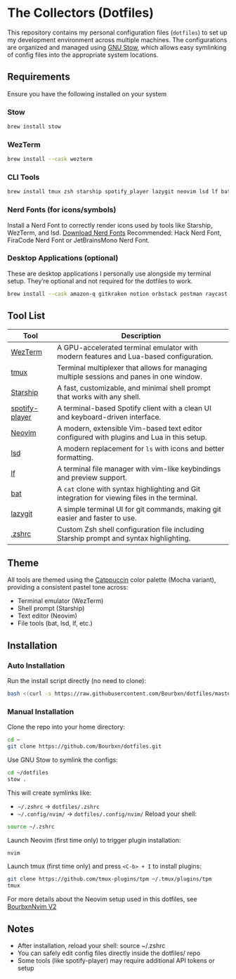 # The Collectors (Dotfiles)
This repository contains my personal configuration files (`dotfiles`) to set up my development environment across multiple machines. The configurations are organized and managed using [GNU Stow](https://www.gnu.org/software/stow/), which allows easy symlinking of config files into the appropriate system locations.

## Requirements
Ensure you have the following installed on your system
### Stow
```bash
brew install stow
```
### WezTerm
```bash
brew install --cask wezterm
```
### CLI Tools
```bash
brew install tmux zsh starship spotify_player lazygit neovim lsd lf bat ripgrep zsh-syntax-highlighting
```
### Nerd Fonts (for icons/symbols)
Install a Nerd Font to correctly render icons used by tools like Starship, WezTerm, and lsd. [Download Nerd Fonts](https://www.nerdfonts.com/font-downloads)
Recommended: Hack Nerd Font, FiraCode Nerd Font or JetBrainsMono Nerd Font.
### Desktop Applications (optional)
These are desktop applications I personally use alongside my terminal setup. They’re optional and not required for the dotfiles to work.
```bash
brew install --cask amazon-q gitkraken notion orbstack postman raycast tableplus
```


## Tool List

| Tool | Description |
|------|-------------|
| [WezTerm](https://wezfurlong.org/wezterm/) | A GPU-accelerated terminal emulator with modern features and Lua-based configuration. |
| [tmux](https://github.com/tmux/tmux) | Terminal multiplexer that allows for managing multiple sessions and panes in one window. |
| [Starship](https://starship.rs/) | A fast, customizable, and minimal shell prompt that works with any shell. |
| [spotify-player](https://github.com/aome510/spotify-player) | A terminal-based Spotify client with a clean UI and keyboard-driven interface. |
| [Neovim](https://neovim.io/) | A modern, extensible Vim-based text editor configured with plugins and Lua in this setup. |
| [lsd](https://github.com/lsd-rs/lsd) | A modern replacement for `ls` with icons and better formatting. |
| [lf](https://github.com/gokcehan/lf) | A terminal file manager with vim-like keybindings and preview support. |
| [bat](https://github.com/sharkdp/bat) | A `cat` clone with syntax highlighting and Git integration for viewing files in the terminal. |
| [lazygit](https://github.com/jesseduffield/lazygit) | A simple terminal UI for git commands, making git easier and faster to use. |
| [.zshrc](https://zsh.sourceforge.io/) | Custom Zsh shell configuration file including Starship prompt and syntax highlighting. |


## Theme
All tools are themed using the [Catppuccin](https://github.com/catppuccin) color palette (Mocha variant), providing a consistent pastel tone across:
- Terminal emulator (WezTerm)
- Shell prompt (Starship)
- Text editor (Neovim)
- File tools (bat, lsd, lf, etc.)

## Installation
### Auto Installation
Run the install script directly (no need to clone):
```bash
bash <(curl -s https://raw.githubusercontent.com/Bourbxn/dotfiles/master/install.sh)
```

### Manual Installation
Clone the repo into your home directory:
```bash
cd ~
git clone https://github.com/Bourbxn/dotfiles.git
```
Use GNU Stow to symlink the configs:
```bash
cd ~/dotfiles
stow .
```
This will create symlinks like:
- `~/.zshrc` → `dotfiles/.zshrc`
- `~/.config/nvim/` → `dotfiles/.config/nvim/`
Reload your shell:
```bash
source ~/.zshrc
```
Launch Neovim (first time only) to trigger plugin installation:
```bash
nvim
```
Launch tmux (first time only) and press `<C-b> + I` to install plugins:
```bash
git clone https://github.com/tmux-plugins/tpm ~/.tmux/plugins/tpm
tmux
```

For more details about the Neovim setup used in this dotfiles, see [BourbxnNvim V2](https://github.com/Bourbxn/bourbxn-nvim-v2)

## Notes
- After installation, reload your shell: source ~/.zshrc
- You can safely edit config files directly inside the dotfiles/ repo
- Some tools (like spotify-player) may require additional API tokens or setup
